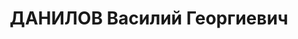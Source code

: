 ---
title: ДАНИЛОВ Василий Георгиевич
description: народився 1894 у Саратовській губ. Росіянин, з робітників, освіта незакінчена
  вища, у 1918— 1937 рр. член ВКП(б). Проживав у Харкові. Голова організаційного бюро
  ЦК спілки робітників житлово-комунального будівництва. Заарештований _09.07.1937_
  р. як член к.-р. організації (статті 54-10 ч. 1, 5411 КК УРСР) і військовою колегією
  Верховного Суду СРСР _31.12.1937_ р. (статті 547, 548, 5411 КК УРСР) засуджений
  до розстрілу з конфіскацією особистого майна. Розстріляний _31.12.1937_ р. у Харкові.
  Реабілітований _29.12.1956_ р.
---